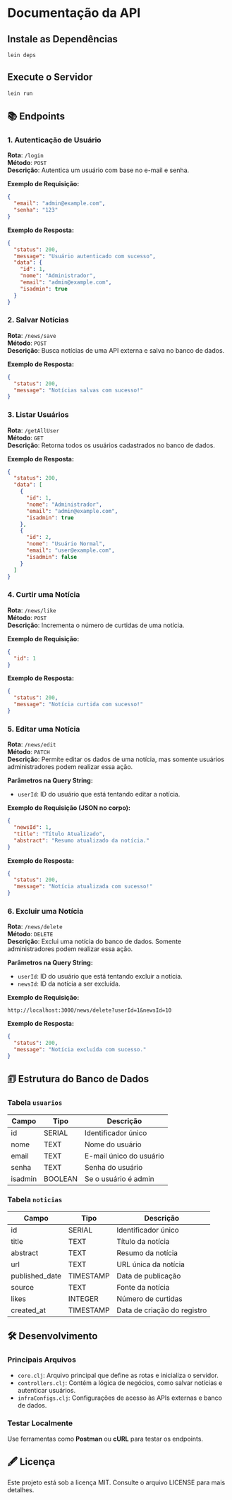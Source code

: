 # Documentação da API

## Instale as Dependências
```bash
lein deps
```

## Execute o Servidor
```bash
lein run
```

## 📚 Endpoints

### 1. Autenticação de Usuário
**Rota**: `/login`  
**Método**: `POST`  
**Descrição**: Autentica um usuário com base no e-mail e senha.  

**Exemplo de Requisição:**
```json
{
  "email": "admin@example.com",
  "senha": "123"
}
```

**Exemplo de Resposta:**
```json
{
  "status": 200,
  "message": "Usuário autenticado com sucesso",
  "data": {
    "id": 1,
    "nome": "Administrador",
    "email": "admin@example.com",
    "isadmin": true
  }
}
```

### 2. Salvar Notícias
**Rota**: `/news/save`  
**Método**: `POST`  
**Descrição**: Busca notícias de uma API externa e salva no banco de dados.  

**Exemplo de Resposta:**
```json
{
  "status": 200,
  "message": "Notícias salvas com sucesso!"
}
```

### 3. Listar Usuários
**Rota**: `/getAllUser`  
**Método**: `GET`  
**Descrição**: Retorna todos os usuários cadastrados no banco de dados.  

**Exemplo de Resposta:**
```json
{
  "status": 200,
  "data": [
    {
      "id": 1,
      "nome": "Administrador",
      "email": "admin@example.com",
      "isadmin": true
    },
    {
      "id": 2,
      "nome": "Usuário Normal",
      "email": "user@example.com",
      "isadmin": false
    }
  ]
}
```

### 4. Curtir uma Notícia
**Rota**: `/news/like`  
**Método**: `POST`  
**Descrição**: Incrementa o número de curtidas de uma notícia.  

**Exemplo de Requisição:**
```json
{
  "id": 1
}
```

**Exemplo de Resposta:**
```json
{
  "status": 200,
  "message": "Notícia curtida com sucesso!"
}
```

### 5. Editar uma Notícia
**Rota**: `/news/edit`  
**Método**: `PATCH`  
**Descrição**: Permite editar os dados de uma notícia, mas somente usuários administradores podem realizar essa ação.  

**Parâmetros na Query String:**
- `userId`: ID do usuário que está tentando editar a notícia.

**Exemplo de Requisição (JSON no corpo):**
```json
{
  "newsId": 1,
  "title": "Título Atualizado",
  "abstract": "Resumo atualizado da notícia."
}
```

**Exemplo de Resposta:**
```json
{
  "status": 200,
  "message": "Notícia atualizada com sucesso!"
}
```

### 6. Excluir uma Notícia
**Rota**: `/news/delete`  
**Método**: `DELETE`  
**Descrição**: Exclui uma notícia do banco de dados. Somente administradores podem realizar essa ação.  

**Parâmetros na Query String:**
- `userId`: ID do usuário que está tentando excluir a notícia.
- `newsId`: ID da notícia a ser excluída.

**Exemplo de Requisição:**
```
http://localhost:3000/news/delete?userId=1&newsId=10
```

**Exemplo de Resposta:**
```json
{
  "status": 200,
  "message": "Notícia excluída com sucesso."
}
```

## 🗊 Estrutura do Banco de Dados

### Tabela `usuarios`
| Campo   | Tipo     | Descrição               |
|---------|----------|-------------------------|
| id      | SERIAL   | Identificador único     |
| nome    | TEXT     | Nome do usuário         |
| email   | TEXT     | E-mail único do usuário |
| senha   | TEXT     | Senha do usuário        |
| isadmin | BOOLEAN  | Se o usuário é admin    |

### Tabela `noticias`
| Campo           | Tipo      | Descrição                      |
|------------------|-----------|--------------------------------|
| id              | SERIAL    | Identificador único            |
| title           | TEXT      | Título da notícia              |
| abstract        | TEXT      | Resumo da notícia              |
| url             | TEXT      | URL única da notícia           |
| published_date  | TIMESTAMP | Data de publicação             |
| source          | TEXT      | Fonte da notícia               |
| likes           | INTEGER   | Número de curtidas             |
| created_at      | TIMESTAMP | Data de criação do registro    |

## 🛠️ Desenvolvimento

### Principais Arquivos
- `core.clj`: Arquivo principal que define as rotas e inicializa o servidor.
- `controllers.clj`: Contém a lógica de negócios, como salvar notícias e autenticar usuários.
- `infraConfigs.clj`: Configurações de acesso às APIs externas e banco de dados.

### Testar Localmente
Use ferramentas como **Postman** ou **cURL** para testar os endpoints.

## 🖋️ Licença
Este projeto está sob a licença MIT. Consulte o arquivo LICENSE para mais detalhes.

